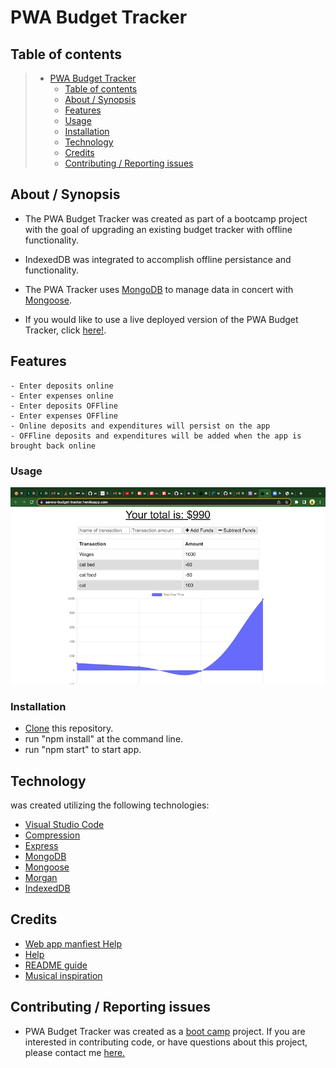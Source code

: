 # PWA Budget Tracker

## Table of contents

> - [PWA Budget Tracker](#pwa-budget-tracker)
>   - [Table of contents](#table-of-contents)
>   - [About / Synopsis](#about--synopsis)
>   - [Features](#features)
>   - [Usage](#usage)
>   - [Installation](#installation)
>   - [Technology](#technology)
>   - [Credits](#credits)
>   - [Contributing / Reporting issues](#contributing--reporting-issues)

## About / Synopsis

- The PWA Budget Tracker was created as part of a bootcamp project with the goal of upgrading an existing budget tracker with offline functionality.
- IndexedDB was integrated to accomplish offline persistance and functionality.
- The PWA Tracker uses [MongoDB](https://www.mongodb.com/) to manage data in concert with [Mongoose](https://www.npmjs.com/package/mongoose).

- If you would like to use a live deployed version of the PWA Budget Tracker, click [here!](https://aarons-budget-tracker.herokuapp.com/).

## Features

    - Enter deposits online
    - Enter expenses online
    - Enter deposits OFFline
    - Enter expenses OFFline
    - Online deposits and expenditures will persist on the app
    - OFFline deposits and expenditures will be added when the app is brought back online

### Usage

![Heroku live deployment](assets/images/budgettrackerlivedeploy.png?raw=true)

### Installation

- [Clone](https://docs.github.com/en/repositories/creating-and-managing-repositories/cloning-a-repository) this repository.
- run "npm install" at the command line.
- run "npm start" to start app.

## Technology

was created utilizing the following technologies:

- [Visual Studio Code](https://code.visualstudio.com/)
- [Compression](https://www.npmjs.com/package/compression)
- [Express](http://expressjs.com/)
- [MongoDB](https://www.mongodb.com/)
- [Mongoose](https://www.npmjs.com/package/mongoose)
- [Morgan](https://www.npmjs.com/package/morgan)
- [IndexedDB](https://developer.mozilla.org/en-US/docs/Web/API/IndexedDB_API/Using_IndexedDB)

## Credits

- [Web app manfiest Help](https://developer.mozilla.org/en-US/docs/Web/Manifest)
- [Help]()
- [README guide](https://www.freecodecamp.org/news/how-to-write-a-good-readme-file/)
- [Musical inspiration](https://www.youtube.com/watch?v=wtg7AetxuWo)

## Contributing / Reporting issues

- PWA Budget Tracker was created as a [boot camp](https://bootcamp.berkeley.edu/coding/) project. If you are interested in contributing code, or have questions about this project, please contact me [here.](mailto:stokescomp01@gmail.com)
